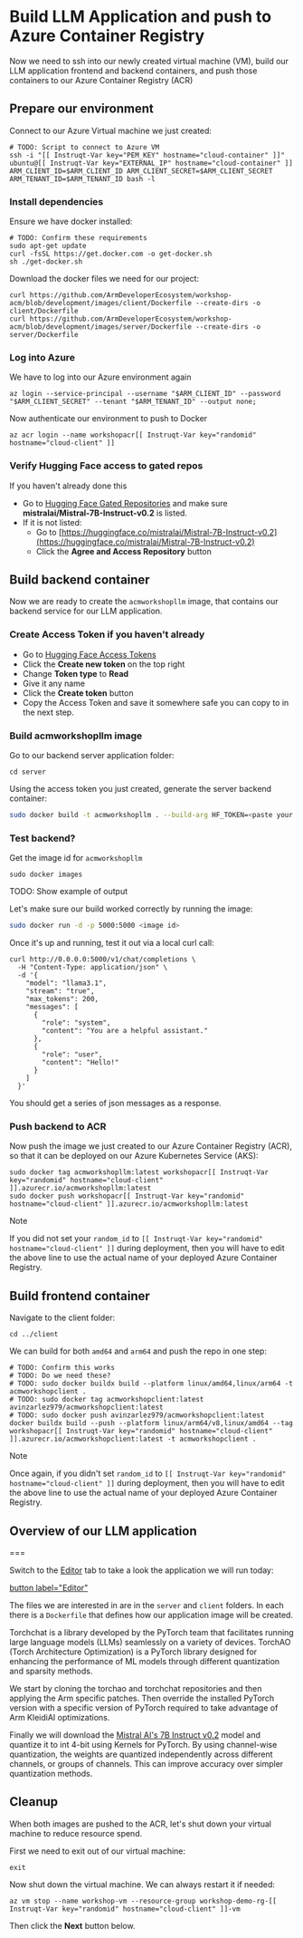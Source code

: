 # Build LLM Application and push to Azure Container Registry

Now we need to ssh into our newly created virtual machine (VM), build our LLM application frontend and backend containers, and push those containers to our Azure Container Registry (ACR)

## Prepare our environment

Connect to our Azure Virtual machine we just created:

```bash,run
# TODO: Script to connect to Azure VM
ssh -i "[[ Instruqt-Var key="PEM_KEY" hostname="cloud-container" ]]" ubuntu@[[ Instruqt-Var key="EXTERNAL_IP" hostname="cloud-container" ]] ARM_CLIENT_ID=$ARM_CLIENT_ID ARM_CLIENT_SECRET=$ARM_CLIENT_SECRET ARM_TENANT_ID=$ARM_TENANT_ID bash -l
```

### Install dependencies

Ensure we have docker installed:

```bash,run
# TODO: Confirm these requirements
sudo apt-get update
curl -fsSL https://get.docker.com -o get-docker.sh
sh ./get-docker.sh
```

Download the docker files we need for our project:

```bash,run
curl https://github.com/ArmDeveloperEcosystem/workshop-acm/blob/development/images/client/Dockerfile --create-dirs -o client/Dockerfile 
curl https://github.com/ArmDeveloperEcosystem/workshop-acm/blob/development/images/server/Dockerfile --create-dirs -o server/Dockerfile 
```

### Log into Azure

We have to log into our Azure environment again

```bash,run
az login --service-principal --username "$ARM_CLIENT_ID" --password "$ARM_CLIENT_SECRET" --tenant "$ARM_TENANT_ID" --output none; 
```

Now authenticate our environment to push to Docker

```bash,run
az acr login --name workshopacr[[ Instruqt-Var key="randomid" hostname="cloud-client" ]]
```

### Verify Hugging Face access to gated repos

If you haven't already done this

- Go to [Hugging Face Gated Repositories](https://huggingface.co/settings/gated-repos) and make sure **mistralai/Mistral-7B-Instruct-v0.2** is listed.
- If it is not listed:
  - Go to [https://huggingface.co/mistralai/Mistral-7B-Instruct-v0.2](https://huggingface.co/mistralai/Mistral-7B-Instruct-v0.2)
  - Click the **Agree and Access Repository** button

## Build backend container

Now we are ready to create the `acmworkshopllm` image, that contains our backend service for our LLM application.

### Create Access Token if you haven't already

- Go to [Hugging Face Access Tokens](https://huggingface.co/settings/tokens)
- Click the **Create new token** on the top right
- Change **Token type** to **Read**
- Give it any name
- Click the **Create token** button
- Copy the Access Token and save it somewhere safe you can copy to in the next step.

### Build acmworkshopllm image

Go to our backend server application folder:

```bash,run
cd server
```

Using the access token you just created, generate the server backend container:

```bash
sudo docker build -t acmworkshopllm . --build-arg HF_TOKEN=<paste your token from Hugging Face here>
```

### Test backend?

Get the image id for `acmworkshopllm`

```bash,run
sudo docker images
```

TODO: Show example of output

Let's make sure our build worked correctly by running the image:

```bash
sudo docker run -d -p 5000:5000 <image id>
```

Once it's up and running, test it out via a local curl call:

```bash,run
curl http://0.0.0.0:5000/v1/chat/completions \
  -H "Content-Type: application/json" \
  -d '{
    "model": "llama3.1",
    "stream": "true",
    "max_tokens": 200,
    "messages": [
      {
        "role": "system",
        "content": "You are a helpful assistant."
      },
      {
        "role": "user",
        "content": "Hello!"
      }
    ]
  }'
```

You should get a series of json messages as a response.

### Push backend to ACR

Now push the image we just created to our Azure Container Registry (ACR), so that it can be deployed on our Azure Kubernetes Service (AKS):

```bash,run
sudo docker tag acmworkshopllm:latest workshopacr[[ Instruqt-Var key="randomid" hostname="cloud-client" ]].azurecr.io/acmworkshopllm:latest
sudo docker push workshopacr[[ Instruqt-Var key="randomid" hostname="cloud-client" ]].azurecr.io/acmworkshopllm:latest
```

> [!NOTE]
> If you did not set your `random_id` to `[[ Instruqt-Var key="randomid" hostname="cloud-client" ]]` during deployment, then you will have to edit the above line to use the actual name of your deployed Azure Container Registry.

## Build frontend container

Navigate to the client folder:

```bash,run
cd ../client
```

We can build for both `amd64` and `arm64` and push the repo in one step:

```bash,run
# TODO: Confirm this works
# TODO: Do we need these?
# TODO: sudo docker buildx build --platform linux/amd64,linux/arm64 -t acmworkshopclient .
# TODO: sudo docker tag acmworkshopclient:latest avinzarlez979/acmworkshopclient:latest
# TODO: sudo docker push avinzarlez979/acmworkshopclient:latest
docker buildx build --push --platform linux/arm64/v8,linux/amd64 --tag workshopacr[[ Instruqt-Var key="randomid" hostname="cloud-client" ]].azurecr.io/acmworkshopclient:latest -t acmworkshopclient .
```

> [!NOTE]
> Once again, if you didn't set `random_id` to `[[ Instruqt-Var key="randomid" hostname="cloud-client" ]]` during deployment, then you will have to edit the above line to use the actual name of your deployed Azure Container Registry.

## Overview of our LLM application
===

Switch to the [Editor](tab-1) tab to take a look the application we will run today:

[button label="Editor"](tab-1)

The files we are interested in are in the `server` and `client` folders. In each there is a `Dockerfile` that defines how our application image will be created.

Torchchat is a library developed by the PyTorch team that facilitates running large language models (LLMs) seamlessly on a variety of devices. TorchAO (Torch Architecture Optimization) is a PyTorch library designed for enhancing the performance of ML models through different quantization and sparsity methods.

We start by cloning the torchao and torchchat repositories and then applying the Arm specific patches. Then override the installed PyTorch version with a specific version of PyTorch required to take advantage of Arm KleidiAI optimizations.

Finally we will download the [Mistral AI's 7B Instruct v0.2](https://huggingface.co/mistralai/Mistral-7B-Instruct-v0.2) model and quantize it to int 4-bit using Kernels for PyTorch. By using channel-wise quantization, the weights are quantized independently across different channels, or groups of channels. This can improve accuracy over simpler quantization methods.

## Cleanup

When both images are pushed to the ACR, let's shut down your virtual machine to reduce resource spend.

First we need to exit out of our virtual machine:

```bash,run
exit
```

Now shut down the virtual machine. We can always restart it if needed:

```bash,run
az vm stop --name workshop-vm --resource-group workshop-demo-rg-[[ Instruqt-Var key="randomid" hostname="cloud-client" ]]-vm
```

Then click the **Next** button below.
